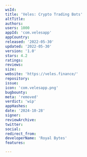 ```yaml
---
wsId: 
title: 'Veles: Crypto Trading Bots'
altTitle: 
authors: 
users: 1000
appId: 'com.velesapp'
appCountry: 
released: '2022-05-30'
updated: '2022-05-30'
version: '1.0'
stars: 4.2
ratings: 
reviews: 
size: 
website: 'https://veles.finance/'
repository: 
issue: 
icon: 'com.velesapp.png'
bugbounty: 
meta: 'removed'
verdict: 'wip'
appHashes: 
date: '2024-10-28'
signer: 
reviewArchive: 
twitter: 
social: 
redirect_from: 
developerName: 'Royal Bytes'
features: 

---
```


